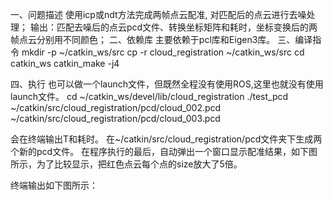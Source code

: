 ﻿一、问题描述
使用icp或ndt方法完成两帧点云配准, 对匹配后的点云进行去噪处理；
输出：匹配去噪后的点云pcd文件、转换坐标矩阵和耗时，坐标变换后的两帧点云分别用不同颜色；
二、依赖库
主要依赖于pcl库和Eigen3库。
三、编译指令
mkdir -p ~/catkin_ws/src
cp -r cloud_registration ~/catkin_ws/src
cd catkin_ws
catkin_make -j4

四、执行
也可以做一个launch文件，但既然全程没有使用ROS,这里也就没有使用launch文件。
cd ~/catkin_ws/devel/lib/cloud_registration
./test_pcd ~/catkin/src/cloud_registration/pcd/cloud_002.pcd ~/catkin/src/cloud_registration/pcd/cloud_003.pcd

会在终端输出T和耗时。
在~/catkin/src/cloud_registration/pcd文件夹下生成两个新的pcd文件。
在程序执行的最后，自动弹出一个窗口显示配准结果，如下图所示，为了比较显示，把红色点云每个点的size放大了5倍。

终端输出如下图所示：

